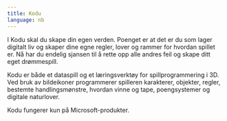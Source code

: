 ```yaml
---
title: Kodu
language: nb
---
```


I Kodu skal du skape din egen verden. Poenget er at det er du som lager digitalt
liv og skaper dine egne regler, lover og rammer for hvordan spillet er. Nå har
du endelig sjansen til å rette opp alle andres feil og skape ditt eget
drømmespill.

Kodu er både et dataspill og et læringsverktøy for spillprogrammering i 3D. Ved
bruk av bildeikoner programmerer spilleren karakterer, objekter, regler,
bestemte handlingsmønstre, hvordan vinne og tape, poengsystemer og digitale
naturlover.

Kodu fungerer kun på Microsoft-produkter.
